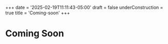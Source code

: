 +++
date = '2025-02-19T11:11:43-05:00'
draft = false
underConstruction = true
title = 'Coming-soon'
+++

# Coming Soon
